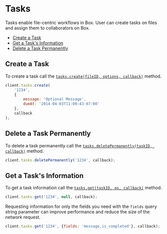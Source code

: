 Tasks
=====

Tasks enable file-centric workflows in Box. User can create tasks on files and assign them to collaborators on Box.

* [Create a Task](#create-a-task)
* [Get a Task's Information](#get-a-tasks-information)
* [Delete a Task Permanently](#delete-a-task-permanently)

Create a Task
-------------

To create a task call the [`tasks.create(fileID, options, callback)`](http://opensource.box.com/box-node-sdk/Tasks.html#create) method.

```js
client.tasks.create(
	'1234',
	{
		message: 'Optional Message',
		dueAt: '2014-04-03T11:09:43-07:00'
	},
	callback
);

```
Delete a Task Permanently
-------------------------

To delete a task permanently call the [`tasks.deletePermanently(taskID, callback)`](http://opensource.box.com/box-node-sdk/Tasks.html#deletePermanently) method.

```js
client.tasks.deletePermanently('1234', callback);
```

Get a Task's Information
------------------------

To get a task information call the [`tasks.get(taskID, qs, callback)`](http://opensource.box.com/box-node-sdk/Tasks.html#get) method.

```js
client.tasks.get('1234', null, callback);
```

Requesting information for only the fields you need with the `fields` query
string parameter can improve performance and reduce the size of the network
request.

```js
client.tasks.get('1234', {fields: 'message,is_completed'}, callback);
```

